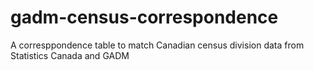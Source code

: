 # gadm-census-correspondence
A corresppondence table to match Canadian census division data from Statistics Canada and GADM
